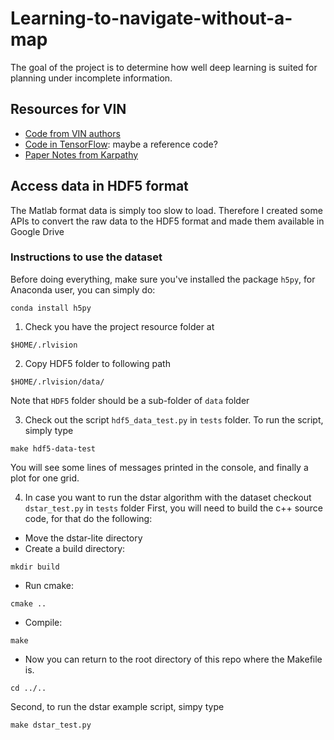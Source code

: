 # Learning-to-navigate-without-a-map
The goal of the project is to determine how well deep learning is suited for planning under incomplete information.

## Resources for VIN

+ [Code from VIN authors](https://github.com/avivt/VIN)
+ [Code in TensorFlow](https://github.com/TheAbhiKumar/tensorflow-value-iteration-networks): maybe a reference code?
+ [Paper Notes from Karpathy](https://github.com/karpathy/paper-notes/blob/master/vin.md)

## Access data in HDF5 format

The Matlab format data is simply too slow to load.
Therefore I created some APIs to convert the raw data to
the HDF5 format and made them available in Google Drive

### Instructions to use the dataset

Before doing everything, make sure you've installed the package `h5py`,
for Anaconda user, you can simply do:

```
conda install h5py
```

1. Check you have the project resource folder at

```
$HOME/.rlvision
```

2. Copy HDF5 folder to following path

```
$HOME/.rlvision/data/
```

Note that `HDF5` folder should be a sub-folder of `data` folder

3. Check out the script `hdf5_data_test.py` in `tests` folder.
To run the script, simply type

```
make hdf5-data-test
```

You will see some lines of messages printed in the console,
and finally a plot for one grid.

4. In case you want to run the dstar algorithm with the dataset checkout `dstar_test.py` in `tests` folder
First, you will need to build the c++ source code, for that do the following:
* Move the dstar-lite directory
* Create a build directory:
```
mkdir build
```
* Run cmake:
```
cmake ..
```
* Compile:
```
make
```
* Now you can return to the root directory of this repo where the Makefile is.
```
cd ../..
```

Second, to run the dstar example script, simpy type
```
make dstar_test.py
```
